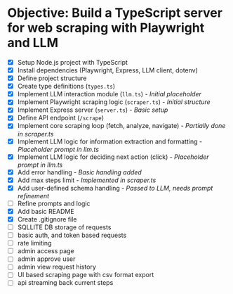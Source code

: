 # Objective: Build a TypeScript server for web scraping with Playwright and LLM

- [x] Setup Node.js project with TypeScript
- [x] Install dependencies (Playwright, Express, LLM client, dotenv)
- [x] Define project structure
- [x] Create type definitions (`types.ts`)
- [x] Implement LLM interaction module (`llm.ts`) - _Initial placeholder_
- [x] Implement Playwright scraping logic (`scraper.ts`) - _Initial structure_
- [x] Implement Express server (`server.ts`) - _Basic setup_
- [x] Define API endpoint (`/scrape`)
- [x] Implement core scraping loop (fetch, analyze, navigate) - _Partially done in scraper.ts_
- [x] Implement LLM logic for information extraction and formatting - _Placeholder prompt in llm.ts_
- [x] Implement LLM logic for deciding next action (click) - _Placeholder prompt in llm.ts_
- [x] Add error handling - _Basic handling added_
- [x] Add max steps limit - _Implemented in scraper.ts_
- [x] Add user-defined schema handling - _Passed to LLM, needs prompt refinement_
- [ ] Refine prompts and logic
- [x] Add basic README
- [x] Create .gitignore file
- [ ] SQLLITE DB storage of requests
- [ ] basic auth, and token based requests
- [ ] rate limiting
- [ ] admin access page
- [ ] admin approve user
- [ ] admin view request history
- [ ] UI based scraping page with csv format export
- [ ] api streaming back current steps

